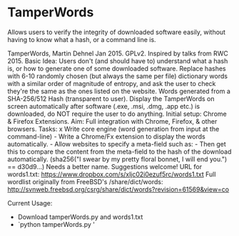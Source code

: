 # TamperWords
Allows users to verify the integrity of downloaded software easily, without having to know what a hash, or a command line is.

TamperWords, Martin Dehnel Jan 2015. GPLv2.
  Inspired by talks from RWC 2015.
  Basic Idea: Users don't (and should have to) understand what a hash is, 
 	or how to generate one of some downloaded software.
  Replace hashes with 6-10 randomly chosen (but always the same per file) dictionary words
 	with a similar order of magnitude of entropy, and ask the user to check they're
 	the same as the ones listed on the website. Words generated from a SHA-256/512 Hash (transparent to user).
  Display the TamperWords on screen automatically after software (.exe, .msi, .dmg, .app etc.) is downloaded,
  	do NOT require the user to do anything.
  Initial setup: Chrome & Firefox Extensions.
  Aim: Full integration with Chrome, Firefox, & other browsers.
  Tasks:
  	x Write core engine (word generation from input at the command-line)
  	- Write a Chrome/Fx extension to display the words automatically.
  	- Allow websites to specify a meta-field such as: 
  		<meta name="download-hash" content="d30d93fbf523ae769208b89c2eb10e12e7572df8898af4e602b2cfc657bcdaba">
  		<meta name="tamperWords" content="primate subsignation bordar coalitioner ignominiously ecurie">
  	- Then get this to compare the content from the meta-field to the hash of the download automatically.
  	(sha256("I swear by my pretty floral bonnet, I will end you.") == d30d9...)
  Needs a better name. Suggestions welcome!
  URL for words1.txt: https://www.dropbox.com/s/xljc02i0ezuf5rc/words1.txt
  Full wordlist originally from FreeBSD's /share/dict/words:
  http://svnweb.freebsd.org/csrg/share/dict/words?revision=61569&view=co

Current Usage:
 - Download tamperWords.py and words1.txt
 - `python tamperWords.py <file-to-check>'

